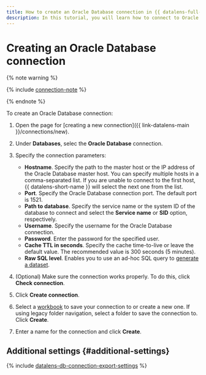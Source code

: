 ```yaml
---
title: How to create an Oracle Database connection in {{ datalens-full-name }}
description: In this tutorial, you will learn how to connect to Oracle Database in {{ datalens-full-name }}.
---
```


# Creating an Oracle Database connection


{% note warning %}

{% include [connection-note](../../../_includes/datalens/datalens-connection-note.md) %}

{% endnote %}


To create an Oracle Database connection:

1. Open the page for [creating a new connection]({{ link-datalens-main }}/connections/new).
1. Under **Databases**, selec the **Oracle Database** connection.
1. Specify the connection parameters:

   * **Hostname**. Specify the path to the master host or the IP address of the Oracle Database master host. You can specify multiple hosts in a comma-separated list. If you are unable to connect to the first host, {{ datalens-short-name }} will select the next one from the list.
   * **Port**. Specify the Oracle Database connection port. The default port is 1521.
   * **Path to database**. Specify the service name or the system ID of the database to connect and select the **Service name** or **SID** option, respectively.
   * **Username**. Specify the username for the Oracle Database connection.
   * **Password**. Enter the password for the specified user.
   * **Cache TTL in seconds**. Specify the cache time-to-live or leave the default value. The recommended value is 300 seconds (5 minutes).
   * **Raw SQL level**. Enables you to use an ad-hoc SQL query to [generate a dataset](../../dataset/settings.md#sql-request-in-datatset).

1. (Optional) Make sure the connection works properly. To do this, click **Check connection**.
1. Click **Create connection**.


1. Select a [workbook](../../workbooks-collections/index.md) to save your connection to or create a new one. If using legacy folder navigation, select a folder to save the connection to. Click **Create**.


1. Enter a name for the connection and click **Create**.

## Additional settings {#additional-settings}

{% include [datalens-db-connection-export-settings](../../../_includes/datalens/operations/datalens-db-connection-export-settings.md) %}
